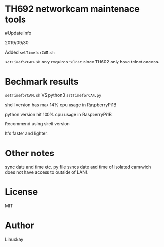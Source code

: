 # TH692 networkcam maintenace tools

#Update info

2019/09/30

Added `setTimeforCAM.sh`

`setTimeforCAM.sh` only requires `telnet` since TH692 only have telnet access.

# Bechmark results

`setTimeforCAM.sh` VS python3 `setTimeforCAM.py`

shell version has max 14% cpu usage in RaspberryPi1B

python version hit 100% cpu usage in RaspberryPi1B

Recommend using shell version.

It's faster and lighter.

# Other notes
sync date and time etc.
py file syncs date and time of isolated cam(wich does not have access to outside of LAN).


# License

MIT

# Author

Linuxkay
